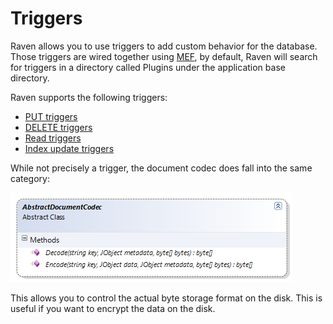 # Triggers

Raven allows you to use triggers to add custom behavior for the database. Those triggers are wired together using [MEF](http://mef.codeplex.com/), by default, Raven will search for triggers in a directory called Plugins under the application base directory.

Raven supports the following triggers:

* [PUT triggers](/docs/1.0/server/extending/triggers/put)
* [DELETE triggers](/docs/1.0/server/extending/triggers/delete)
* [Read triggers](/docs/1.0/server/extending/triggers/read)
* [Index update triggers](/docs/1.0/server/extending/triggers/indexing)

While not precisely a trigger, the document codec does fall into the same category:

![Figure 1: Triggers](images\triggers_docs.png)

This allows you to control the actual byte storage format on the disk. This is useful if you want to encrypt the data on the disk.